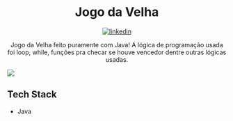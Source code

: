 <h1 align="center">Jogo da Velha</h1>

<p align="center">
<a href="https://linkedin.com/in/valdocijunior" target="_blank">
  <img align="center" src="https://img.shields.io/badge/-valdocijunior-05122A?style=flat&logo=linkedin" alt="linkedin"/>
</a>
  </p>
  
  <p align="center">
  Jogo da Velha feito puramente com Java!
  A lógica de programação usada foi loop, while, funções pra checar se houve vencedor dentre outras lógicas usadas.
  </p>
  
  <img src="https://i.ibb.co/2chsHbc/Jogo-da-Velha.png">

## Tech Stack

- Java
